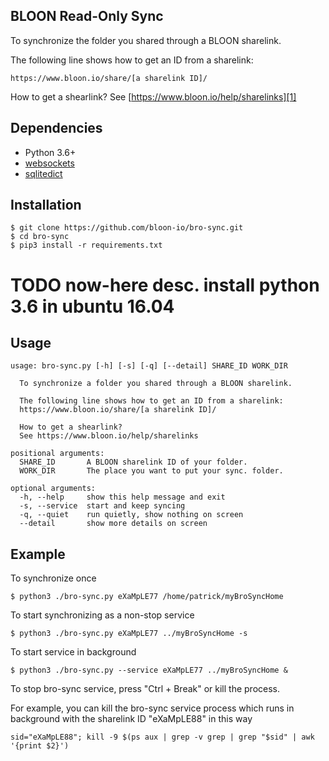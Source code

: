 ## BLOON Read-Only Sync ##

To synchronize the folder you shared through a BLOON sharelink.

The following line shows how to get an ID from a sharelink:
```
https://www.bloon.io/share/[a sharelink ID]/
```

How to get a shearlink?
See [https://www.bloon.io/help/sharelinks][1]

## Dependencies ##

* Python 3.6+
* [websockets][2]
* [sqlitedict][3]

## Installation ##

```
$ git clone https://github.com/bloon-io/bro-sync.git
$ cd bro-sync
$ pip3 install -r requirements.txt
```

# TODO now-here desc. install python 3.6 in ubuntu 16.04 

## Usage ##

```
usage: bro-sync.py [-h] [-s] [-q] [--detail] SHARE_ID WORK_DIR

  To synchronize a folder you shared through a BLOON sharelink.

  The following line shows how to get an ID from a sharelink:
  https://www.bloon.io/share/[a sharelink ID]/

  How to get a shearlink?
  See https://www.bloon.io/help/sharelinks

positional arguments:
  SHARE_ID       A BLOON sharelink ID of your folder.
  WORK_DIR       The place you want to put your sync. folder.

optional arguments:
  -h, --help     show this help message and exit
  -s, --service  start and keep syncing
  -q, --quiet    run quietly, show nothing on screen
  --detail       show more details on screen
```

## Example ##

To synchronize once
```
$ python3 ./bro-sync.py eXaMpLE77 /home/patrick/myBroSyncHome
```

To start synchronizing as a non-stop service
```
$ python3 ./bro-sync.py eXaMpLE77 ../myBroSyncHome -s
```

To start service in background
```
$ python3 ./bro-sync.py --service eXaMpLE77 ../myBroSyncHome &
```

To stop bro-sync service, press "Ctrl + Break" or kill the process.

For example, you can kill the bro-sync service process which runs in background with the sharelink ID "eXaMpLE88" in this way
```
sid="eXaMpLE88"; kill -9 $(ps aux | grep -v grep | grep "$sid" | awk '{print $2}')
```

[1]: https://www.bloon.io/help/sharelinks
[2]: https://pypi.org/project/websockets/
[3]: https://pypi.org/project/sqlitedict/
